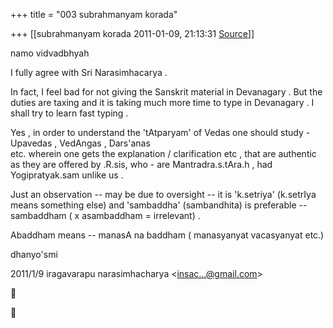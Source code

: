 +++
title = "003 subrahmanyam korada"

+++
[[subrahmanyam korada	2011-01-09, 21:13:31 [Source](https://groups.google.com/g/bvparishat/c/giL5e67fhiU)]]



namo vidvadbhyah  
  
I fully agree with Sri Narasimhacarya .  
  
In fact, I feel bad for not giving the Sanskrit material in Devanagary . But the duties  are taxing and it is taking much more time to type in Devanagary . I shall try to learn fast typing .  
  
Yes , in order to understand the 'tAtparyam' of Vedas one should study - Upavedas , VedAngas , Dars'anas  
etc. wherein one gets the explanation / clarification etc , that are authentic as they are offered by .R.sis, who - are Mantradra.s.tAra.h , had Yogipratyak.sam unlike us .  
  
Just an observation -- may be due to oversight -- it is 'k.setriya' (k.setrIya means something else) and 'sambaddha' (sambandhita) is preferable -- sambaddham ( x asambaddham = irrelevant) .  
  
Abaddham means -- manasA na baddham ( manasyanyat vacasyanyat etc.)  
  
dhanyo'smi  
  

2011/1/9 iragavarapu narasimhacharya \<[insac...@gmail.com]()\>





